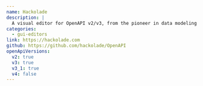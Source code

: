 ```yaml
---
name: Hackolade
description: |
  A visual editor for OpenAPI v2/v3, from the pioneer in data modeling for NoSQL databases.
categories:
  - gui-editors
link: https://hackolade.com
github: https://github.com/hackolade/OpenAPI
openApiVersions:
  v2: true
  v3: true
  v3_1: true
  v4: false
---
```

